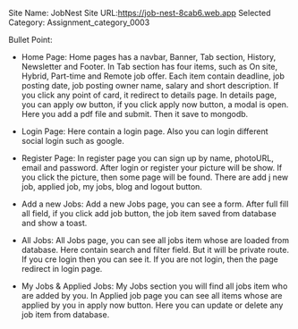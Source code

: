 Site Name: JobNest
Site URL:https://job-nest-8cab6.web.app
Selected Category: Assignment_category_0003

Bullet Point:

- Home Page: Home pages has a navbar, Banner, Tab section, History, Newsletter and Footer. In Tab section has four items, such as On site, Hybrid, Part-time and Remote job offer. Each item contain deadline, job posting date, job posting owner name, salary and short description. If you click any point of card, it redirect to details page. In details page, you can apply ow button, if you click apply now button, a modal is open. Here you add a pdf file and submit. Then it save to mongodb.

- Login Page: Here contain a login page. Also you can login different social login such as google.

- Register Page: In register page you can sign up by name, photoURL, email and password. After login or register your picture will be show. If you click the picture, then some page will be found. There are add j new job, applied job, my jobs, blog and logout button.

- Add a new Jobs: Add a new Jobs page, you can see a form. After full fill all field, if you click add job button, the job item saved from database and show a toast.

- All Jobs: All Jobs page, you can see all jobs item whose are loaded from database. Here contain search and filter field. But it will be private route. If you cre login then you can see it. If you are not login, then the page redirect in login page.

- My Jobs & Applied Jobs: My Jobs section you will find all jobs item who are added by you. In Applied job page you can see all items whose are applied by you in apply now button. Here you can update or delete any job item from database.
